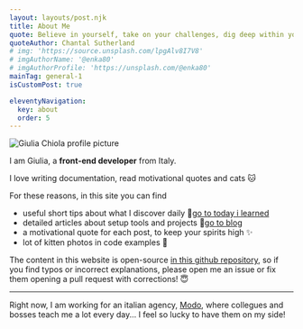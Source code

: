 ```yaml
---
layout: layouts/post.njk
title: About Me
quote: Believe in yourself, take on your challenges, dig deep within yourself to conquer fears. Never let anyone bring you down. You got to keep going.
quoteAuthor: Chantal Sutherland
# img: 'https://source.unsplash.com/lpgAlv8I7V8'
# imgAuthorName: '@enka80'
# imgAuthorProfile: 'https://unsplash.com/@enka80'
mainTag: general-1
isCustomPost: true

eleventyNavigation:
  key: about
  order: 5
---
```


<img class="s-profile-picture" src="https://pbs.twimg.com/profile_images/884692782476136448/3r10FqKi_400x400.jpg" alt="Giulia Chiola profile picture">

I am Giulia,
a **front-end developer** from Italy.

I love writing documentation, read motivational quotes and cats 🐱

For these reasons, in this site you can find
- useful short tips about what I discover daily 📕[go to today i learned](/til)
- detailed articles about setup tools and projects 📘[go to blog](/blog)
- a motivational quote for each post, to keep your spirits high ✨
- lot of kitten photos in code examples  🐾

The content in this website is open-source [in this github repository](), so if you find typos or incorrect explanations, please open me an issue or fix them opening a pull request with corrections! 😇

<hr>

Right now, I am working for an italian agency, [Modo](https://modo.md/), where collegues and bosses teach me a lot every day... I feel so lucky to have them on my side!


